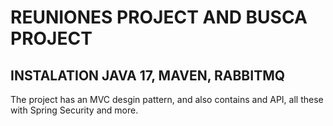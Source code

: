 # REUNIONES PROJECT AND BUSCA PROJECT

## INSTALATION JAVA 17, MAVEN, RABBITMQ

The project has an MVC desgin pattern, and also contains and API, all these with Spring Security and more.